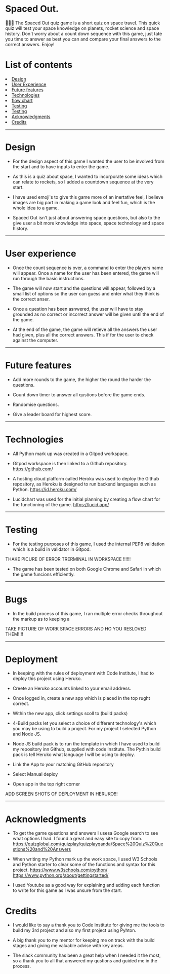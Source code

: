 # Spaced Out.

👨🏻‍🚀 The Spaced Out quiz game is a short quiz on space travel. This quick quiz will test your space knowledge on planets, rocket science and space history. Don't worry about a count down sequence with this game, just tate you time to answer as best you can and compare your final answers to the correct answers. Enjoy!


# List of contents
<li><a href="#design ">Design</a></li>
<li><a href="#user-experience ">User Experience</a></li>
<li><a href="#future-features">Future features</a></li>
<li><a href="#technologies">Technologies</a></li>
<li><a href="#flow-chart">flow chart</a></li>
<li><a href="#testing">Testing</a></li>
<li><a href="#deployment">Testing</a></li>
<li><a href="#acknowledgments">Acknowledgments</a></li>
<li><a href="#credits">Credits</a></li>

---

# Design

- For the design aspect of this game I wanted the user to be involved from the start and to have inputs to enter the game.

- As this is a quiz about space, I wanted to incorporate some ideas which can relate to rockets, so I added a countdown sequence at the very start.

- I have used emoji's to give this game more of an inertative feel, I believe images are big part in making a game look and feel fun, which is the whole idea to a game.

- Spaced Out isn't just about answering space questions, but also to the give user a bit more knowledge into space, space technology and space history.

--- 
# User experience

- Once the count sequence is over, a command to enter the players name will appear. Once a name for the user has been entered, the game will run through the basic instructions.


- The game will now start and the questions will appear, followed by a small list of options so the user can guess and enter what they think is the correct anser.


- Once a question has been asnwered, the user will have to stay grounded as no correct or incorrect answer will be given until the end of the game.

- At the end of the game, the game will retieve all the answers the user had given, plus all the correct answers. This if for the user to check against the computer.

---
# Future features
- Add more rounds to the game, the higher the round the harder the questions.

- Count down timer to answer all qustions before the game ends.

- Randomise questions.

- Give a leader board for highest score.

--- 

# Technologies 
- All Python mark up was created in a Gitpod workspace.

- Gitpod workspace is then linked to a Github repository. 
https://github.com/

- A hosting cloud platform called Heroku was used to deploy the Github repository, as Heroku is designed to run backend languages such as Python. 
https://id.heroku.com/

- Lucidchart was used for the initial planning by creating a flow chart for the functioning of the game.
https://lucid.app/

--- 

# Testing

- For the testing purposes of this game, I used the internal PEP8 validation which is a build in validator in Gitpod.

 THAKE PICURE OF ERROR TRERMINAL IN WORKSPACE !!!!!!

- The game has been tested on both Google Chrome and Safari in which the game funcions efficiently.

--- 

# Bugs

- In the build process of this game, I ran multiple error checks throughout the markup as to keeping a 

TAKE PICTURE OF WORK SPACE ERRORS AND HO YOU RESLOVED THEM!!!!

---

# Deployment 

- In keeping with the rules of deployment with Code Institute, I had to deploy this project using Heruko. 

- Creete an Heruko accounts linked to your email address.

- Once logged in, create a new app which is placed in the top rught correct.

- Within the new app, click settings scoll to (build packs)

- 4-Build packs let you select a choice of different technology's which you may be using to build a project. For my project I selected Python and Node JS. 

- Node JS build pack is to run the template in which I have used to build my repository inn Github, supplied with code Institute. The Pythin build pack is tell Heruko what language I will be using to deploy.

- Link the App to your matching GitHub repository

- Select Manual deploy

- Open app in the top right corner 

 ADD SCREEN SHOTS OF DEPLOYMENT IN HERUKO!!!

--- 

# Acknowledgments 
- To get the game questions and answers I usesa Google search to see what options I had. I found a great and easy site to copy from.
https://quizglobal.com/quizplay/quizplayqanda/Space%20Quiz%20Questions%20and%20Answers

- When writing my Python mark up the work space, I used W3 Schools and Python starter to clear some of the functions and syntax for this project.
https://www.w3schools.com/python/
https://www.python.org/about/gettingstarted/

- I used Youtube as a good way for explaining and adding each function to write for this game as I was unsure from the start. 

# Credits
- I would like to say a thank you to Code Institute for giving me the tools to build my 3rd project and also my first project using Pyhton.

- A big thank you to my mentor for keeping me on track with the build stages and giving me valuable advise with key areas.

- The slack community has been a great help when I needed it the most, so a thank you to all that answered my qustions and guided me in the process.


